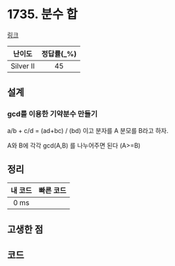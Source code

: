 # 1735. 분수 합

[링크](https://www.acmicpc.net/problem/1735)

|  난이도   | 정답률(\_%) |
| :-------: | :---------: |
| Silver II |     45      |

## 설계

### gcd를 이용한 기약분수 만들기

a/b + c/d = (ad+bc) / (bd) 이고 분자를 A 분모를 B라고 하자.

A와 B에 각각 gcd(A,B) 를 나누어주면 된다 (A>=B)

## 정리

| 내 코드 | 빠른 코드 |
| :-----: | :-------: |
|  0 ms   |           |

## 고생한 점

## 코드
